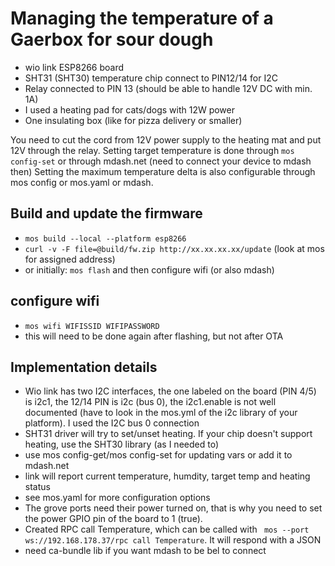 # Managing the temperature of a Gaerbox for sour dough

- wio link ESP8266 board
- SHT31 (SHT30) temperature chip connect to PIN12/14 for I2C
- Relay connected to PIN 13 (should be able to handle 12V DC with min. 1A)
- I used a heating pad for cats/dogs with 12W power
- One insulating box (like for pizza delivery or smaller)

You need to cut the cord from 12V power supply to the heating mat and put 12V through the relay.
Setting target temperature is done through `mos config-set` or through mdash.net (need to connect your device to mdash then)
Setting the maximum temperature delta is also configurable through mos config or mos.yaml or mdash.

## Build and update the firmware

- `mos build --local --platform esp8266`
- `curl -v -F file=@build/fw.zip http://xx.xx.xx.xx/update` (look at mos for assigned address)
- or initially: `mos flash` and then configure wifi (or also mdash)

## configure wifi

- `mos wifi WIFISSID WIFIPASSWORD`
- this will need to be done again after flashing, but not after OTA

## Implementation details

- Wio link has two I2C interfaces, the one labeled on the board (PIN 4/5) is i2c1, the 12/14 PIN is i2c (bus 0), the i2c1.enable is not well documented (have to look in the mos.yml of the i2c library of your platform). I used the I2C bus 0 connection
- SHT31 driver will try to set/unset heating. If your chip doesn't support heating, use the SHT30 library (as I needed to)
- use mos config-get/mos config-set for updating vars or add it to mdash.net
- link will report current temperature, humdity, target temp and heating status
- see mos.yaml for more configuration options
- The grove ports need their power turned on, that is why you need to set the power GPIO pin of the board to 1 (true).
- Created RPC call Temperature, which can be called with ` mos --port ws://192.168.178.37/rpc call Temperature`. It will respond with a JSON
- need ca-bundle lib if you want mdash to be bel to connect
